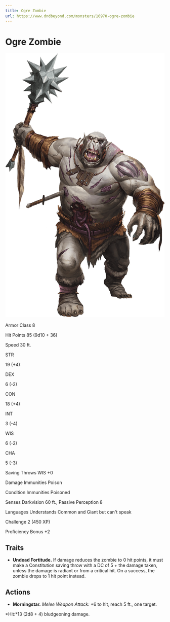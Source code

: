 ```yaml
---
title: Ogre Zombie
url: https://www.dndbeyond.com/monsters/16970-ogre-zombie
---
```


# Ogre Zombie

![Ogre Zombie](ogre-zombie.png)

Armor Class
8

Hit Points
85
(9d10 + 36)

Speed
30 ft.

STR

19
(+4)

DEX

6
(-2)

CON

18
(+4)

INT

3
(-4)

WIS

6
(-2)

CHA

5
(-3)

Saving Throws
WIS +0

Damage Immunities
Poison

Condition Immunities
Poisoned

Senses
Darkvision 60 ft., Passive Perception 8

Languages
Understands Common and Giant but can't speak

Challenge
2 (450 XP)

Proficiency Bonus
+2

## Traits

* **Undead Fortitude.** If damage reduces the zombie to 0 hit points, it must make a Constitution saving throw with a DC of 5 + the damage taken, unless the damage is radiant or from a critical hit. On a success, the zombie drops to 1 hit point instead.

## Actions

* **Morningstar.** *Melee Weapon Attack:* +6 to hit, reach 5 ft., one target.

*Hit:*13 (2d8 + 4) bludgeoning damage.